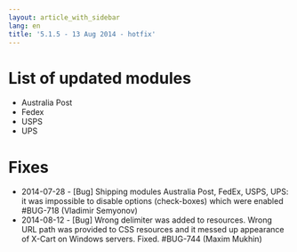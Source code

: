 ```yaml
---
layout: article_with_sidebar
lang: en
title: '5.1.5 - 13 Aug 2014 - hotfix'
---
```

# List of updated modules

*   Australia Post
*   Fedex
*   USPS
*   UPS

# Fixes

*   2014-07-28 - [Bug] Shipping modules Australia Post, FedEx, USPS, UPS: it was impossible to disable options (check-boxes) which were enabled #BUG-718 (Vladimir Semyonov)
*   2014-08-12 - [Bug] Wrong delimiter was added to resources. Wrong URL path was provided to CSS resources and it messed up appearance of X-Cart on Windows servers. Fixed. #BUG-744 (Maxim Mukhin)
